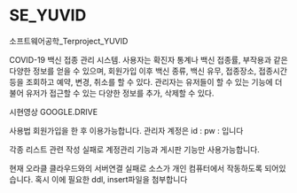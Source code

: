 # SE_YUVID
소프트웨어공학_Terproject_YUVID

COVID-19 백신 접종 관리 시스템. 사용자는 확진자 통계나 백신 접종률, 
부작용과 같은 다양한 정보를 얻을 수 있으며, 회원가입 이후 백신 종류, 
백신 유무, 접종장소, 접종시간 등을 조회하고 예약, 변경, 취소를 할 수 있다. 
관리자는 유저들이 할 수 있는 기능에 더불어 유저가 접근할 수 있는 다양한 정보를 추가, 삭제할 수 있다.


시현영상
GOOGLE.DRIVE


사용법
회원가입을 한 후 이용가능합니다.
관리자 계정은
id : 
pw : 
입니다

각종 리스트 관련 작성 실패로 계정관리 기능과 게시판 기능만 사용가능합니다.

현재 오라클 클라우드와의 서버연결 실패로 소스가 개인 컴퓨터에서 작동하도록
되어있습니다. 혹시 이에 필요한 ddl, insert파일을 첨부합니다
